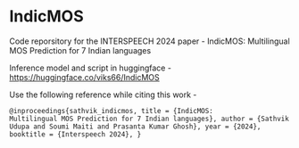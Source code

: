 # IndicMOS
Code reporsitory for the INTERSPEECH 2024 paper - IndicMOS: Multilingual MOS Prediction for 7 Indian languages

Inference model and script in huggingface - 
https://huggingface.co/viks66/IndicMOS

Use the following reference while citing this work - 

<code>@inproceedings{sathvik_indicmos,
  title     = {IndicMOS: Multilingual MOS Prediction for 7 Indian languages},
  author    = {Sathvik Udupa and Soumi Maiti and Prasanta Kumar Ghosh},
  year      = {2024},
  booktitle = {Interspeech 2024},
}</code>
